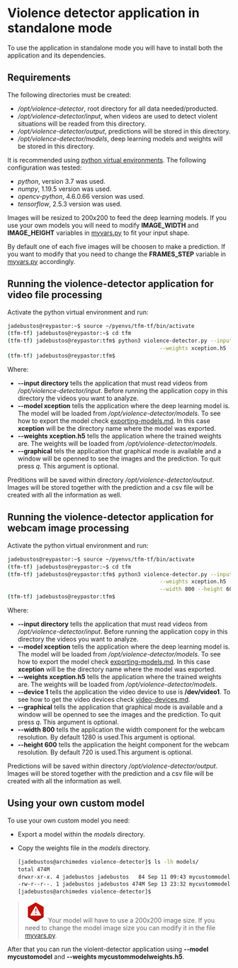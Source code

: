 # Violence detector application in standalone mode

To use the application in standalone mode you will have to install both the application and its dependencies.

## Requirements

The following directories must be created:

* */opt/violence-detector*, root directory for all data needed/producted.
* */opt/violence-detector/input*, when videos are used to detect violent situations will be readed from this directory.
* */opt/violence-detector/output*, predictions will be stored in this directory.
* */opt/violence-detector/models*, deep learning models and weights will be stored in this directory.

It is recommended using [python virtual environments](../virtual-environment.md). The following configuration was tested:

* *python*, version 3.7 was used.
* *numpy*, 1.19.5 version was used.
* *opencv-python*, 4.6.0.66 version was used.
* *tensorflow*, 2.5.3 version was used.

Images will be resized to 200x200 to feed the deep learning models. If you use your own models you will need to modify **IMAGE_WIDTH** and **IMAGE_HEIGHT** variables in [myvars.py](myvars.py) to fit your input shape.

By default one of each five images will be choosen to make a prediction. If you want to modify that you need to change the **FRAMES_STEP** variable in [myvars.py](myvars.py) accordingly.

## Running the violence-detector application for video file processing

Activate the python virtual environment and run:

```bash
jadebustos@reypastor:~$ source ~/pyenvs/tfm-tf/bin/activate
(tfm-tf) jadebustos@reypastor:~$ cd tfm
(tfm-tf) jadebustos@reypastor:tfm$ python3 violence-detector.py --input directory --model xception \
                                                --weights xception.h5 --graphical
(tfm-tf) jadebustos@reypastor:tfm$
```

Where:

* **--input directory** tells the application that must read videos from */opt/violence-detector/input*. Before running the application copy in this directory the videos you want to analyze.
* **--model xception** tells the application where the deep learning model is. The model will be loaded from */opt/violence-detector/models*. To see how to export the model check [exporting-models.md](../exporting-models.md). In this case **xception** will be the directory name where the model was exported. 
* **--weights xception.h5** tells the application where the trained weights are. The weights will be loaded from */opt/violence-detector/models*.
* **--graphical** tels the application that graphical mode is available and a window will be openned to see the images and the prediction. To quit press *q*. This argument is optional. 

Preditions will be saved within directory */opt/violence-detector/output*. Images will be stored together with the prediction and a csv file will be created with all the information as well.

## Running the violence-detector application for webcam image processing

Activate the python virtual environment and run:

```bash
jadebustos@reypastor:~$ source ~/pyenvs/tfm-tf/bin/activate
(tfm-tf) jadebustos@reypastor:~$ cd tfm
(tfm-tf) jadebustos@reypastor:tfm$ python3 violence-detector.py --input webcam --model xception \
                                                --weights xception.h5 --device 1 --graphical \
                                                --width 800 --height 600
(tfm-tf) jadebustos@reypastor:tfm$
```

Where:

* **--input directory** tells the application that must read videos from */opt/violence-detector/input*. Before running the application copy in this directory the videos you want to analyze.
* **--model xception** tells the application where the deep learning model is. The model will be loaded from */opt/violence-detector/models*. To see how to export the model check [exporting-models.md](../exporting-models.md). In this case **xception** will be the directory name where the model was exported.
* **--weights xception.h5** tells the application where the trained weights are. The weights will be loaded from */opt/violence-detector/models*. 
* **--device 1** tells the application the video device to use is **/dev/video1**. To see how to get the video devices check [video-devices.md](../video-devices.md). 
* **--graphical** tells the application that graphical mode is available and a window will be openned to see the images and the prediction. To quit press *q*. This argument is optional. 
* **--width 800** tells the application the width component for the webcam resolution. By default 1280 is used.This argument is optional.
* **--height 600** tells the application the height component for the webcam resolution. By default 720 is used.This argument is optional.

Predictions will be saved within directory */opt/violence-detector/output*. Images will be stored together with the prediction and a csv file will be created with all the information as well.

## Using your own custom model

To use your own custom model you need:

* Export a model within the *models* directory. 
* Copy the weights file in the *models* directory.

  ```bash
  [jadebustos@archimedes violence-detector]$ ls -lh models/
  total 474M
  drwxr-xr-x. 4 jadebustos jadebustos   84 Sep 11 09:43 mycustommodel
  -rw-r--r--. 1 jadebustos jadebustos 474M Sep 13 23:32 mycustommodelweights.h5
  [jadebustos@archimedes violence-detector]$
  ```

> ![](../../icons/warning-icon.png) Your model will have to use a 200x200 image size. If you need to change the model image size you can modify it in the file [myvars.py](myvars.py).

After that you can run the violent-detector application using **--model mycustomodel** and **--weights mycustommodelweights.h5**.